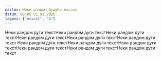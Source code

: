 ```yaml
---
naslov: Неки рандом будући наслов
datum: 08:00 01.01.2026.
tagovi: ["novost", "4"]
---
```

Неки рандом дуги текстНеки рандом дуги текстНеки рандом дуги текстНеки рандом дуги текстНеки рандом дуги текстНеки рандом дуги текст Неки рандом дуги текстНеки рандом дуги текстНеки рандом дуги текстНеки рандом дуги текстНеки рандом дуги текстНеки рандом дуги текст